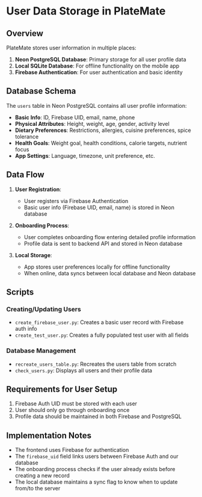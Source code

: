 # User Data Storage in PlateMate

## Overview

PlateMate stores user information in multiple places:

1. **Neon PostgreSQL Database**: Primary storage for all user profile data
2. **Local SQLite Database**: For offline functionality on the mobile app
3. **Firebase Authentication**: For user authentication and basic identity

## Database Schema

The `users` table in Neon PostgreSQL contains all user profile information:

- **Basic Info**: ID, Firebase UID, email, name, phone
- **Physical Attributes**: Height, weight, age, gender, activity level
- **Dietary Preferences**: Restrictions, allergies, cuisine preferences, spice tolerance
- **Health Goals**: Weight goal, health conditions, calorie targets, nutrient focus
- **App Settings**: Language, timezone, unit preference, etc.

## Data Flow

1. **User Registration**:
   - User registers via Firebase Authentication
   - Basic user info (Firebase UID, email, name) is stored in Neon database

2. **Onboarding Process**:
   - User completes onboarding flow entering detailed profile information
   - Profile data is sent to backend API and stored in Neon database

3. **Local Storage**:
   - App stores user preferences locally for offline functionality
   - When online, data syncs between local database and Neon database

## Scripts

### Creating/Updating Users

- `create_firebase_user.py`: Creates a basic user record with Firebase auth info
- `create_test_user.py`: Creates a fully populated test user with all fields

### Database Management

- `recreate_users_table.py`: Recreates the users table from scratch
- `check_users.py`: Displays all users and their profile data

## Requirements for User Setup

1. Firebase Auth UID must be stored with each user
2. User should only go through onboarding once
3. Profile data should be maintained in both Firebase and PostgreSQL

## Implementation Notes

- The frontend uses Firebase for authentication
- The `firebase_uid` field links users between Firebase Auth and our database
- The onboarding process checks if the user already exists before creating a new record
- The local database maintains a sync flag to know when to update from/to the server 